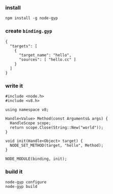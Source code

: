 ### install

	npm install -g node-gyp
	
### create `binding.gyp`

	{
	  "targets": [
	    {
	      "target_name": "hello",
	      "sources": [ "hello.cc" ]
	    }
	  ]
	}
	
### write it

    #include <node.h>
    #include <v8.h>

    using namespace v8;

    Handle<Value> Method(const Arguments& args) {
      HandleScope scope;
      return scope.Close(String::New("world"));
    }

    void init(Handle<Object> target) {
      NODE_SET_METHOD(target, "hello", Method);
    }

    NODE_MODULE(binding, init);

	
### build it
	
	node-gyp configure
	node-gyp build